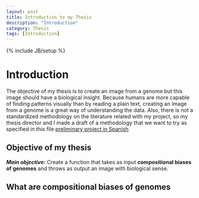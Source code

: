 ```yaml
---
layout: post
title: Introduction to my Thesis
description: "Introduction"
category: Thesis
tags: [Introduction]
---
```


{% include JB/setup %}

# Introduction

The objective of my thesis is to create an image from a genome but this image should have a biological insight. Because humans are more capable of finding patterns visually than by reading a plain text, creating an image from a genome is a great way of understanding the data. Also, there is not a standardized methodology on the literature related with my project, so my thesis director and I made a draft of a methodology that we want to try as specified in this file [preliminary project in Spanish](/Additional_material/Preliminary_Project_Camila_Martinez.docx)

## Objective of my thesis

***_Main objective:_*** Create a function that takes as input **compositional biases of genomes** and throws as output an image with biological sense.

## What are compositional biases of genomes






